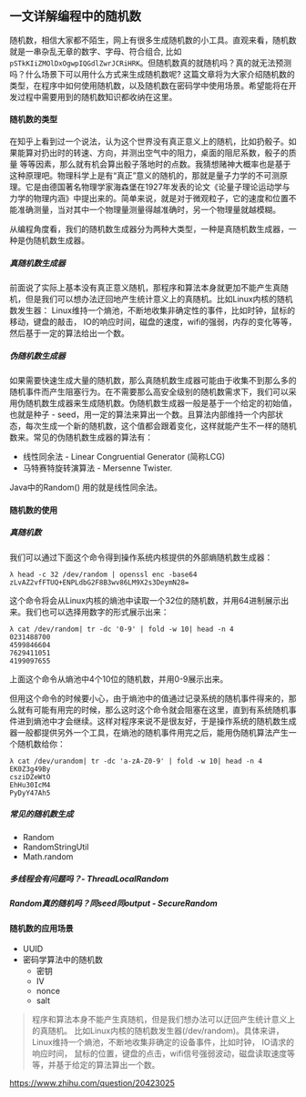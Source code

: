 ## 一文详解编程中的随机数

随机数，相信大家都不陌生，网上有很多生成随机数的小工具。直观来看，随机数就是一串杂乱无章的数字、字母、符合组合, 比如`pSTkKIiZMOlDxOgwpIQGdlZwrJCRiHRK`。但随机数真的就随机吗？真的就无法预测吗？什么场景下可以用什么方式来生成随机数呢? 这篇文章将为大家介绍随机数的类型，在程序中如何使用随机数，以及随机数在密码学中使用场景。希望能将在开发过程中需要用到的随机数知识都收纳在这里。

#### 随机数的类型

在知乎上看到过一个说法，认为这个世界没有真正意义上的随机，比如扔骰子。如果能算对扔出时的转速、方向，并测出空气中的阻力，桌面的阻尼系数，骰子的质量 等等因素，那么就有机会算出骰子落地时的点数。我猜想赌神大概率也是基于这种原理吧。物理科学上是有“真正”意义的随机的，那就是量子力学的不可测原理。它是由德国著名物理学家海森堡在1927年发表的论文《论量子理论运动学与力学的物理内涵》中提出来的。简单来说，就是对于微观粒子，它的速度和位置不能准确测量，当对其中一个物理量测量得越准确时，另一个物理量就越模糊。

从编程角度看，我们的随机数生成器分为两种大类型，一种是真随机数生成器，一种是伪随机数生成器。

##### 真随机数生成器 

前面说了实际上基本没有真正意义随机，那程序和算法本身就更加不能产生真随机，但是我们可以想办法迂回地产生统计意义上的真随机。比如Linux内核的随机数发生器： Linux维持一个熵池，不断地收集非确定性的事件，比如时钟，鼠标的移动，键盘的敲击， IO的响应时间，磁盘的速度，wifi的强弱，内存的变化等等，然后基于一定的算法给出一个数。

##### 伪随机数生成器

如果需要快速生成大量的随机数，那么真随机数生成器可能由于收集不到那么多的随机事件而产生阻塞行为。在不需要那么高安全级别的随机数需求下，我们可以采用伪随机数生成器来生成随机数。伪随机数生成器一般是基于一个给定的初始值，也就是种子 - seed，用一定的算法来算出一个数。且算法内部维持一个内部状态，每次生成一个新的随机数，这个值都会跟着变化，这样就能产生不一样的随机数来。常见的伪随机数生成器的算法有：

- 线性同余法 - Linear Congruential Generator (简称LCG)
- 马特赛特旋转演算法 - Mersenne Twister.  

Java中的Random() 用的就是线性同余法。



#### 随机数的使用

##### 真随机数

我们可以通过下面这个命令得到操作系统内核提供的外部熵随机数生成器：

```shell
λ head -c 32 /dev/random | openssl enc -base64
zLvAZ2vfFTUQ+ENPLdbG2F8B3wv86LM9X2s3DeymN28=
```

这个命令将会从Linux内核的熵池中读取一个32位的随机数，并用64进制展示出来。我们也可以选择用数字的形式展示出来：

```shell
λ cat /dev/random| tr -dc '0-9' | fold -w 10| head -n 4
0231488700
4599846604
7629411051
4199097655
```

上面这个命令从熵池中4个10位的随机数，并用0-9展示出来。



但用这个命令的时候要小心，由于熵池中的值通过记录系统的随机事件得来的，那么就有可能有用完的时候，那么这时这个命令就会阻塞在这里，直到有系统随机事件进到熵池中才会继续。这样对程序来说不是很友好，于是操作系统的随机数生成器一般都提供另外一个工具，在熵池的随机事件用完之后，能用伪随机算法产生一个随机数给你：

```shell
λ cat /dev/urandom| tr -dc 'a-zA-Z0-9' | fold -w 10| head -n 4
EK0Z3g49By
csziDZeWtO
EhHu30IcM4
PyDyY47Ah5
```



##### 常见的随机数生成

- Random
- RandomStringUtil
- Math.random

##### 多线程会有问题吗？- ThreadLocalRandom

##### Random真的随机吗？同seed同output - SecureRandom

#### 随机数的应用场景

- UUID
- 密码学算法中的随机数
  - 密钥
  - IV
  - nonce
  - salt







> 程序和算法本身不能产生真随机，但是我们想办法可以迂回产生统计意义上的真随机。 比如Linux内核的随机数发生器(/dev/random)。具体来讲， Linux维持一个熵池，不断地收集非确定的设备事件，比如时钟， IO请求的响应时间， 鼠标的位置，键盘的点击，wifi信号强弱波动，磁盘读取速度等等，并基于给定的算法算出一个数。

https://www.zhihu.com/question/20423025 

